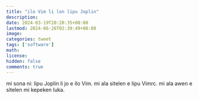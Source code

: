 ```yaml
---
title: "ilo Vim li lon lipu Joplin"
description: 
date: 2024-03-19T20:20:35+08:00
lastmod: 2024-06-26T02:39:49+08:00
image: 
categories: tweet
tags: ['software']
math: 
license: 
hidden: false
comments: true
---
```


mi sona ni: lipu Joplin li jo e ilo Vim. mi ala sitelen e lipu Vimrc. mi ala awen e sitelen mi kepeken luka.


